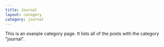 ```yaml
---
title: Journal
layout: category
category: journal
---
```


This is an exanple category page. It lists all of the posts with the category "journal".